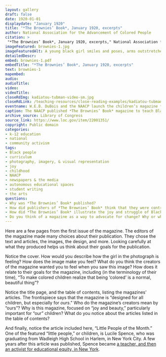 ```yaml
--- 
layout: gallery
draft: false
date: 1920-01-01
displaydate: "January 1920"
title: "*The Brownies’ Book*, January 1920, excerpts"
author: National Association for the Advancement of Colored People
citation: >
 "*The Brownies’ Book*, January 1920, excerpts," National Association for the Advancement of Colored People, in New York City Civil Rights History Project, Accessed: [Month Day, Year], https://nyccivilrightshistory.org/gallery/brownies1.
imageFeatured: brownies-1.jpg
imageFeaturedAlt: A young black girl smiles and poses, arms outstretched and standing on ballet pointe shoes. She wears a white dress, crown, and cape tied at her wrists. 
detailedDescr: 
embed: brownies-1.pdf
embedTitle: "*The Brownies’ Book*, January 1920, excerpts"
text: brownies-1
mapembed: 
audio: 
audioTitle: 
video: 
videoTitle: 
closeRdImg: kadiatou-tubman-video-sm.jpg
closeRdLink: /teaching-resources/close-reading-examples/kadiatou-tubman-video/
eventname: W.E.B. DuBois and the NAACP launch the children’s magazine *The Brownie’s Book*.
caption: The NAACP published *The Brownies’ Book* magazine to teach Black children the history, achievements, and beauty of Black people in the United States. These are pages from the first issue, published in January 1920. 
archive_source: Library of Congress
source_link: https://www.loc.gov/item/22001351/
copyright: Public domain
categories: 
- k-12 education
- national
- community activism
tags: 
- Black people
- curriculum
- photography, imagery, & visual representation
- joy
- childhood 
- NAACP
- newspapers & the media
- autonomous educational spaces
- student writing
- the arts
questions: 
- Why was *The Brownies’ Book* published? 
- How did publishers of *The Brownies’ Book* think that they were contributing to the education of Black children?
- How did *The Brownies’ Book* illustrate the joy and struggle of Black people simultaneously? What examples do you see from each of the pages here that relate to joy, and to struggle? 
- Do you think of a magazine as a way to advocate for change? Why or why not?
--- 
```

Here are a few pages from the first issue of the magazine. The editors of the magazine made many choices about their publication. They chose the text and articles, the images, the design, and more. Looking carefully at what they produced helps us think about their goals for the publication.

Notice the cover. How would you describe how the girl in the photograph is feeling? How does the image make you feel? What do you think the creators of the magazine wanted you to feel when you saw this image? How does it relate to their goals for the magazine, including (in the terminology of their time), “To make colored children realize that being ‘colored’ is a normal, beautiful thing”?

Notice the title page, and the table of contents, listing the magazines’ articles. The frontispiece says that the magazine is “designed for all children, but especially for *ours*.” Who do the magazine’s creators mean by “ours”? Why is this magazine, focused on “joy and beauty,” particularly important for “our” children? What do you notice about the articles listed in the table of contents?

And finally, notice the article included here, “Little People of the Month.” One of the featured “little people,” or children, is Lucile Spence, who was graduating from Wadleigh High School in Harlem, in New York City. A few years after this article was published, Spence became [a teacher, and then an activist for educational equity, in New York](/topics/black-latina-women/lucile-spence).
